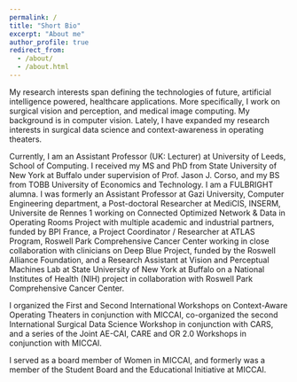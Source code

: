 ```yaml
---
permalink: /
title: "Short Bio"
excerpt: "About me"
author_profile: true
redirect_from: 
  - /about/
  - /about.html
---
```


My research interests span defining the technologies of future, artificial intelligence powered, healthcare applications. More specifically, I work on surgical vision and perception, and medical image computing. My background is in computer vision. Lately, I have expanded my research interests in surgical data science and context-awareness in operating theaters.

Currently, I am an Assistant Professor (UK: Lecturer) at University of Leeds, School of Computing. I received my MS and PhD from State University of New York at Buffalo under supervision of Prof. Jason J. Corso, and my BS from TOBB University of Economics and Technology. I am a FULBRIGHT alumna. I was formerly an Assistant Professor at Gazi University, Computer Engineering department, a Post-doctoral Researcher at MediCIS, INSERM, Universite de Rennes 1 working on Connected Optimized Network & Data in Operating Rooms Project with multiple academic and industrial partners, funded by BPI France, a Project Coordinator / Researcher at ATLAS Program, Roswell Park Comprehensive Cancer Center working in close collaboration with clinicians on Deep Blue Project, funded by the Roswell Alliance Foundation, and a Research Assistant at Vision and Perceptual Machines Lab at State University of New York at Buffalo on a National Institutes of Health (NIH) project in collaboration with Roswell Park Comprehensive Cancer Center.

I organized the First and Second International Workshops on Context-Aware Operating Theaters in conjunction with MICCAI, co-organized the second International Surgical Data Science Workshop in conjunction with CARS, and a series of the Joint AE-CAI, CARE and OR 2.0 Workshops in conjunction with MICCAI.

I served as a board member of Women in MICCAI, and formerly was a member of the Student Board and the Educational Initiative at MICCAI.
